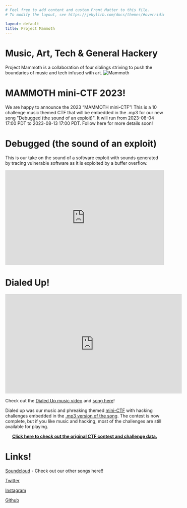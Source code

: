 ```yaml
---
# Feel free to add content and custom Front Matter to this file.
# To modify the layout, see https://jekyllrb.com/docs/themes/#overriding-theme-defaults

layout: default
title: Project Mammoth
---
```

# Music, Art, Tech & General Hackery

Project Mammoth is a collaboration of four siblings striving to push the boundaries of music and tech infused with art.
![Mammoth](https://projectmammoth.com/images/pm-logo-no-text.jpg)

# MAMMOTH mini-CTF 2023!
We are happy to announce the 2023 “MAMMOTH mini-CTF”! This is a 10 challenge music themed CTF that will be embedded in the .mp3 for our new song "Debugged (the sound of an exploit)". It will run from 2023-08-04 17:00 PDT to 2023-08-13 17:00 PDT. Follow here for more details soon!

# Debugged (the sound of an exploit)
This is our take on the sound of a software exploit with sounds generated by tracing vulnerable software as it is exploited by a buffer overflow.
<p align="center">
<iframe width="100%" height="300" scrolling="no" frameborder="no" allow="autoplay" src="https://w.soundcloud.com/player/?url=https%3A//api.soundcloud.com/tracks/1553425054&color=%23ff5500&auto_play=false&hide_related=false&show_comments=true&show_user=true&show_reposts=false&show_teaser=true&visual=true"></iframe>
</p>


# Dialed Up!

<p align="center">
<iframe width="560" height="315" 
src="https://www.youtube.com/embed/euMZYqDG4Sc"
frameborder="0"  
allow="accelerometer; autoplay; encrypted-media; gyroscope; picture-in-picture"  
allowfullscreen></iframe>
</p>

Check out the [Dialed Up music video](https://www.youtube.com/embed/euMZYqDG4Sc) and [song here](https://soundcloud.com/projectmammoth/dialed-up)!

Dialed up was our music and phreaking themed [mini-CTF](https://ctfd.io/whats-a-ctf/) with hacking challenges embedded in the [.mp3 version of the song](https://github.com/project-mammoth/dialed-up-ctf/raw/main/Dialed%20Up%20CTF.mp3).  The contest is now complete, but if you like music and hacking, most of the challenges are still available for playing.

<p align="center">
  <b><a href="dialed-up-ctf-2022-archive/">Click here to check out the original CTF contest and challenge data.</a></b>
</p>


# Links!

[Soundcloud](https://soundcloud.com/projectmammoth) - Check out our other songs here!!

[Twitter](https://twitter.com/prjctmammoth)

[Instagram](https://www.instagram.com/project_mammoth/)

[Github](https://github.com/project-mammoth)
